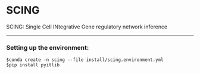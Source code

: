 # SCING
SCING: Single Cell INtegrative Gene regulatory network inference
  
  ---
  ### Setting up the environment:
  ``` 
  $conda create -n scing --file install/scing.environment.yml  
  $pip install pyitlib  
  ```
